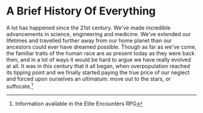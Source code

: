 # A Brief History Of Everything

A lot has happened since the 21st century. We've made incredible advancements in science, engineering and medicine. We've extended our lifetimes and travelled further away from our home planet than our ancestors could ever have dreamed possible. Though as far as we've come, the familiar traits of the human race are as present today as they were back then, and in a lot of ways it would be hard to argue we have really evolved at all. It was in this century that it all began, when overpopulation reached its tipping point and we finally started paying the true price of our neglect and forced upon ourselves an ultimatum: move out to the stars, or suffocate.[^1]

[^1]: Information available in the Elite Encounters RPG

